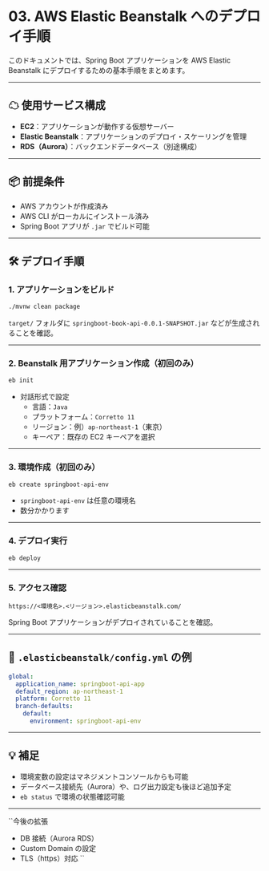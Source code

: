# 03. AWS Elastic Beanstalk へのデプロイ手順

このドキュメントでは、Spring Boot アプリケーションを AWS Elastic Beanstalk にデプロイするための基本手順をまとめます。

---

## ☁ 使用サービス構成

- **EC2**：アプリケーションが動作する仮想サーバー
- **Elastic Beanstalk**：アプリケーションのデプロイ・スケーリングを管理
- **RDS（Aurora）**：バックエンドデータベース（別途構成）

---

## 📦 前提条件

- AWS アカウントが作成済み
- AWS CLI がローカルにインストール済み
- Spring Boot アプリが `.jar` でビルド可能

---

## 🛠 デプロイ手順

### 1. アプリケーションをビルド

```bash
./mvnw clean package
```

`target/` フォルダに `springboot-book-api-0.0.1-SNAPSHOT.jar` などが生成されることを確認。

---

### 2. Beanstalk 用アプリケーション作成（初回のみ）

```bash
eb init
```

- 対話形式で設定
  - 言語：`Java`
  - プラットフォーム：`Corretto 11`
  - リージョン：例）`ap-northeast-1`（東京）
  - キーペア：既存の EC2 キーペアを選択

---

### 3. 環境作成（初回のみ）

```bash
eb create springboot-api-env
```

- `springboot-api-env` は任意の環境名  
- 数分かかります

---

### 4. デプロイ実行

```bash
eb deploy
```

---

### 5. アクセス確認

```text
https://<環境名>.<リージョン>.elasticbeanstalk.com/
```

Spring Boot アプリケーションがデプロイされていることを確認。

---

## 📁 `.elasticbeanstalk/config.yml` の例

```yaml
global:
  application_name: springboot-api-app
  default_region: ap-northeast-1
  platform: Corretto 11
  branch-defaults:
    default:
      environment: springboot-api-env
```

---

## 💡 補足

- 環境変数の設定はマネジメントコンソールからも可能
- データベース接続先（Aurora）や、ログ出力設定も後ほど追加予定
- `eb status` で環境の状態確認可能

---

``今後の拡張
- DB 接続（Aurora RDS）
- Custom Domain の設定
- TLS（https）対応
``

